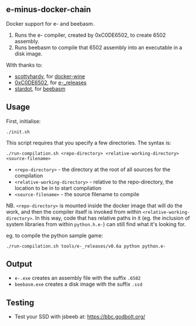 ## e-minus-docker-chain

Docker support for e- and beebasm.

1. Runs the e- compiler, created by 0xC0DE6502, to create 6502 assembly.
2. Runs beebasm to compile that 6502 assembly into an executable in a disk image.

With thanks to:

* [scottyhardy](https://github.com/scottyhardy), for [docker-wine](https://github.com/scottyhardy/docker-wine)
* [0xC0DE6502](https://github.com/0xC0DE6502), for [e-_releases](https://github.com/0xC0DE6502/e-_releases)
* [stardot](https://github.com/stardot/beebasm), for [beebasm](https://github.com/stardot/beebasm)

## Usage

First, initialise:

```
./init.sh
```

This script requires that you specify a few directories. The syntax is:

```
./run-compilation.sh <repo-directory> <relative-working-directory> <source-filename>
```

* `<repo-directory>` - the directory at the root of all sources for the compilation
* `<relative-working-directory>` - relative to the repo-directory, the location to be in to start compilation
* `<source-filename>` - the source filename to compile

NB. `<repo-directory>` is mounted inside the docker image that will do the work, and then the compiler itself is invoked from within `<relative-working-directory>`. In this way, code that has relative paths in it (eg. the inclusion of system libraries from within `python.h.e-`) can still find what it's looking for.

eg. to compile the python sample game:

```
./run-compilation.sh tools/e-_releases/v0.6a python python.e-
```

## Output

* `e-.exe` creates an assembly file with the suffix `.6502`
* `beebasm.exe` creates a disk image with the suffix `.ssd`

## Testing

* Test your SSD with jsbeeb at: https://bbc.godbolt.org/
